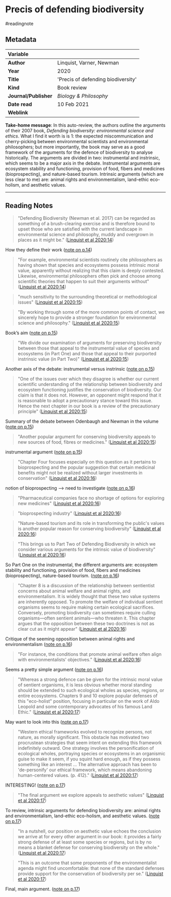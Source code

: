 # Precis of defending biodiversity
#readingnote 


## Metadata

|   Variable     |  |
|:--------------|:-----------|
| **Author**			| Linquist, Varner, Newman     | 
| **Year**				| 	2020		 | 
| **Title**				| 	'Precis of defending biodiversity'		 | 
| **Kind**				| Book review|
| **Journal/Publisher**				| 	*Biology & Philosophy*		 | 
| **Date read**				| 	10 Feb 2021	 | 
| **Weblink**				| 			 | 

**Take-home message**: In this auto-review, the authors outline the arguments of their 2007 book, *Defending biodiversity: environmental science and ethics*. What I find it worth is is 1: the expected miscommunication and cherry-picking between environmental scientists and environmental philosophers; but more importantly, the book may serve as a good framework of the arguments for the defence of biodiversity to analyse historically. The arguments are divided in two: instrumental and instrinsic, which seems to be a major axis in the debate. Instrumental arguments are ecosystem stability and functioning, provision of food, fibers and medicines (bioprospecting), and nature-based tourism. Intrinsic arguments (which are less clear to me) are: animal rights and environmentalism, land-ethic eco-holism, and aesthetic values. 


---

## Reading Notes

> "Defending Biodiversity (Newman et al. 2017) can be regarded as something of a brush-clearing exercise and is therefore bound to upset those who are satisfied with the current landscape in environmental science and philosophy, muddy and overgrown in places as it might be." ([Linquist et al 2020:14](zotero://open-pdf/library/items/EIFLFANT?page=1))

How they define their work ([note on p.14](zotero://open-pdf/library/items/EIFLFANT?page=1))

> "For example, environmental scientists routinely cite philosophers as having shown that species and ecosystems possess intrinsic moral value, apparently without realizing that this claim is deeply contested. Likewise, environmental philosophers often pick and choose among scientific theories that happen to suit their arguments without" ([Linquist et al 2020:14](zotero://open-pdf/library/items/EIFLFANT?page=1))

> "much sensitivity to the surrounding theoretical or methodological issues" ([Linquist et al 2020:15](zotero://open-pdf/library/items/EIFLFANT?page=2))

> "By working through some of the more common points of contact, we sincerely hope to provide a stronger foundation for environmental science and philosophy." ([Linquist et al 2020:15](zotero://open-pdf/library/items/EIFLFANT?page=2))

Book’s aim ([note on p.15](zotero://open-pdf/library/items/EIFLFANT?page=2))

> "We divide our examination of arguments for preserving biodiversity between those that appeal to the instrumental value of species and ecosystems (in Part One) and those that appeal to their purported instrinsic value (in Part Two)" ([Linquist et al 2020:15](zotero://open-pdf/library/items/EIFLFANT?page=2))

Another axis of the debate: instrumental versus instrinsic ([note on p.15](zotero://open-pdf/library/items/EIFLFANT?page=2))

> "One of the issues over which they disagree is whether our current scientific understanding of the relationship between biodiversity and ecosystem functioning justifies the conservation of biodiversity. Our claim is that it does not. However, an opponent might respond that it is reasonable to adopt a precautionary stance toward this issue. Hence the next chapter in our book is a review of the precautionary principle" ([Linquist et al 2020:15](zotero://open-pdf/library/items/EIFLFANT?page=2))

Summary of the debate between Odenbaugh and Newman in the volume ([note on p.15](zotero://open-pdf/library/items/EIFLFANT?page=2))

> "Another popular argument for conserving biodiversity appeals to new sources of food, fibres or medicines." ([Linquist et al 2020:15](zotero://open-pdf/library/items/EIFLFANT?page=2))

instrumental argument ([note on p.15](zotero://open-pdf/library/items/EIFLFANT?page=2))

> "Chapter Four focuses especially on this question as it pertains to bioprospecting and the popular suggestion that certain medicinal benefits might not be realized without larger investments in conservation" ([Linquist et al 2020:16](zotero://open-pdf/library/items/EIFLFANT?page=3))

notion of bioprospecting —> need to investigate ([note on p.16](zotero://open-pdf/library/items/EIFLFANT?page=3))

> "Pharmaceutical companies face no shortage of options for exploring new medicines" ([Linquist et al 2020:16](zotero://open-pdf/library/items/EIFLFANT?page=3))

> "bioprospecting industry" ([Linquist et al 2020:16](zotero://open-pdf/library/items/EIFLFANT?page=3))

> "Nature-based tourism and its role in transforming the public's values is another popular reason for conserving biodiversity" ([Linquist et al 2020:16](zotero://open-pdf/library/items/EIFLFANT?page=3))

> "This brings us to Part Two of Defending Biodiversity in which we consider various arguments for the intrinsic value of biodiversity" ([Linquist et al 2020:16](zotero://open-pdf/library/items/EIFLFANT?page=3))

So Part One on the instrumental, the different arguments are: ecosystem stability and functioning, provision of food, fibers and medicines (bioprospecting), nature-based tourism.  ([note on p.16](zotero://open-pdf/library/items/EIFLFANT?page=3))

> "Chapter 8 is a discussion of the relationship between sentientist concerns about animal welfare and animal rights, and environmentalism. It is widely thought that these two value systems are inherently opposed. To promote the welfare of individual sentient organisms seems to require making certain ecological sacrifices. Conversely, promoting biodiversity can sometimes require culling organisms—often sentient animals—who threaten it. This chapter argues that the opposition between these two doctrines is not as clear cut as it might appear" ([Linquist et al 2020:16](zotero://open-pdf/library/items/EIFLFANT?page=3))

Critique of the seeming opposition between animal rights and environmentalism ([note on p.16](zotero://open-pdf/library/items/EIFLFANT?page=3))

> "For instance, the conditions that promote animal welfare often align with environmentalists' objectives." ([Linquist et al 2020:16](zotero://open-pdf/library/items/EIFLFANT?page=3))

Seems a pretty simple argument ([note on p.16](zotero://open-pdf/library/items/EIFLFANT?page=3))

> "Whereas a strong defence can be given for the intrinsic moral value of sentient organisms, it is less obvious whether moral standing should be extended to such ecological wholes as species, regions, or entire ecosystems. Chapters 9 and 10 explore popular defenses of this "eco-holist" position, focusing in particular on the work of Aldo Leopold and some contemporary advocates of his famous Land Ethic." ([Linquist et al 2020:17](zotero://open-pdf/library/items/EIFLFANT?page=4))

May want to look into this ([note on p.17](zotero://open-pdf/library/items/EIFLFANT?page=4))

> "Western ethical frameworks evolved to recognize persons, not nature, as morally significant. This obstacle has motivated two procrustean strategies that seem intent on extending this framework indefinitely outward. One strategy involves the personification of ecological wholes, portraying species or ecosystems in an organismic guise to make it seem, if you squint hard enough, as if they possess something like an interest ... The alternative approach has been to 'de-personify' our ethical framework, which means abandoning human-centered values. (p. 412)." ([Linquist et al 2020:17](zotero://open-pdf/library/items/EIFLFANT?page=4))

INTERESTING! ([note on p.17](zotero://open-pdf/library/items/EIFLFANT?page=4))

> "The final argument we explore appeals to aesthetic values" ([Linquist et al 2020:17](zotero://open-pdf/library/items/EIFLFANT?page=4))

To review, intrinsic arguments for defending biodiversity are: animal rights and environmentalism, land-ethic eco-holism, and aesthetic values.  ([note on p.17](zotero://open-pdf/library/items/EIFLFANT?page=4))

> "In a nutshell, our position on aesthetic value echoes the conclusion we arrive at for every other argument in our book: it provides a fairly strong defense of at least some species or regions, but is by no means a blanket defense for conserving biodiversity on the whole." ([Linquist et al 2020:17](zotero://open-pdf/library/items/EIFLFANT?page=4))

> "This is an outcome that some proponents of the environmentalist agenda might find uncomfortable: that none of the standard defenses provide support for the conservation of biodiversity per se." ([Linquist et al 2020:17](zotero://open-pdf/library/items/EIFLFANT?page=4))

Final, main argument. ([note on p.17](zotero://open-pdf/library/items/EIFLFANT?page=4)) 

